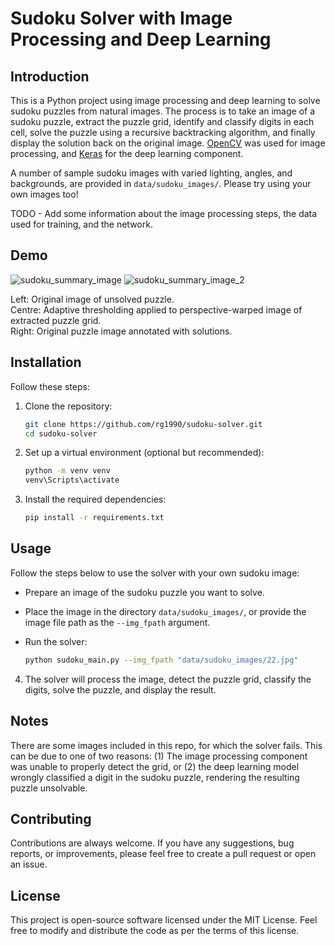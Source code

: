 # Sudoku Solver with Image Processing and Deep Learning

## Introduction
This is a Python project using image processing and deep learning to solve sudoku puzzles from natural images. The process is to take an image of a sudoku puzzle, extract the puzzle grid, identify and classify digits in each cell, solve the puzzle using a recursive backtracking algorithm, and finally display the solution back on the original image. [OpenCV](https://opencv.org/) was used for image processing, and [Keras](https://keras.io/) for the deep learning component.

A number of sample sudoku images with varied lighting, angles, and backgrounds, are provided in `data/sudoku_images/`. Please try using your own images too!

TODO - Add some information about the image processing steps, the data used for training, and the network.

## Demo
![sudoku_summary_image](https://github.com/rg1990/cv-sudoku-solver/assets/70291897/41a55344-6e8a-4e85-87bb-e0ea489c56d4)
![sudoku_summary_image_2](https://github.com/rg1990/cv-sudoku-solver/assets/70291897/48479e1b-f320-4c8e-936f-bc319d3956b5)

Left: Original image of unsolved puzzle.<br>
Centre: Adaptive thresholding applied to perspective-warped image of extracted puzzle grid.<br>
Right: Original puzzle image annotated with solutions.


## Installation
Follow these steps:

1. Clone the repository:
   ```bash
   git clone https://github.com/rg1990/sudoku-solver.git
   cd sudoku-solver
2. Set up a virtual environment (optional but recommended):
    ```bash
    python -m venv venv
    venv\Scripts\activate
3. Install the required dependencies:
   ``` bash
   pip install -r requirements.txt

## Usage
Follow the steps below to use the solver with your own sudoku image:
- Prepare an image of the sudoku puzzle you want to solve.
- Place the image in the directory `data/sudoku_images/`, or provide the image file path as the `--img_fpath` argument.
- Run the solver:

  ``` bash
  python sudoku_main.py --img_fpath "data/sudoku_images/22.jpg"

4. The solver will process the image, detect the puzzle grid, classify the digits, solve the puzzle, and display the result.

## Notes
There are some images included in this repo, for which the solver fails. This can be due to one of two reasons: (1) The image processing component was unable to properly detect the grid, or (2) the deep learning model wrongly classified a digit in the sudoku puzzle, rendering the resulting puzzle unsolvable.

## Contributing
Contributions are always welcome. If you have any suggestions, bug reports, or improvements, please feel free to create a pull request or open an issue.

## License
This project is open-source software licensed under the MIT License. Feel free to modify and distribute the code as per the terms of this license.

